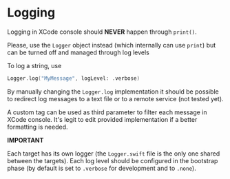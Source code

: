 # Logging

Logging in XCode console should **NEVER** happen through `print()`. 

Please, use the `Logger` object instead (which internally can use `print`) but can be turned off and managed through log levels

To log a string, use
```swift 
Logger.log("MyMessage", logLevel: .verbose)
```

By manually changing the `Logger.log` implementation it should be possible to redirect log messages to a text file or to a remote service (not tested yet).

A custom tag can be used as third parameter to filter each message in XCode console. It's legit to edit provided implementation if a better formatting is needed.

**IMPORTANT**

Each target has its own logger (the `Logger.swift` file is the only one shared between the targets). Each log level should be configured in the bootstrap phase (by default is set to `.verbose` for development and to `.none`).